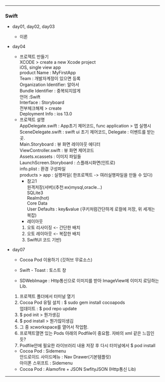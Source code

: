 ***

### Swift 
* day01, day02, day03
   + 이론 

 * day04
     + 프로젝트 만들기  
 XCODE > create a new Xcode project  
 iOS, single view app    
 product Name : MyFirstApp   
 Team : 개발자계정이 있으면 등록  
 Organization Identifier: 알아서  
 Bundle Identifier : 중복되지않게  
 언어 :Swift   
 Interface : Storyboard  
 전부체크해제 > create  
 Deployment Info : ios 13.0
   + 프로젝트 설명   
AppDelegate.swift : App초기 제어코드, func application > 앱 실행시     
SceneDelegate.swift : swift ui 초기 제어코드, Delegate : 이벤트를 받는 곳.  
Main.Storyboard : 뷰 화면 레이아웃 에디터  
ViewController.swift : 뷰 화면 제어코드  
Assets.xcassets : 이미지 파일들  
LaunchScreen.Storyboard : 스플래시화면(인트로)  
info.plist : 환경 구성파일  
products > app : 실행파일( 한프로젝트 -> 여러실행파일을 만들 수 있다)  
        + 참고1     
            원격저장(서버)(추천:ex)mysql,oracle...)  
            SQLite3  
            Realm(hot)  
            Core Data  
            User Defaults : key&value (쿠키처럼간단하게 로컬에 저장, 위 세개는 복잡)  
        + 레이아웃  
        1. 오토 리사이징 <- 간단한 배치  
        2. 오토 레이아웃 <- 복잡한 배치  
        3. SwiftUI 코드 기반)  
  
 * day07
     + Cocoa Pod 이용하기 (깃허브 무료소스)  

    + Swift - Toast : 토스트 창
    + SDWebImage : Http통신으로 이미지를 받아 ImageView에 이미지 로딩하는 Lib.


    1. 프로젝트 폴더에서 터미널 열기
    2. Cocoa Pod 유틸 설치 : $ sudo gem install cocoapods  
                        업데이트 : $ pod repo update
    3. $ pod init > 뭔가생김
    4. $ pod install > 뭔가많이생김 
    5. 그 중 xcworkspace를 열어서 작업함.
    6. 프로젝트열면 있는 Pods 아래의 Podfile이 중요함. 자바의 xml 같은 느낌인듯?
    7. Podfile안에 필요한 라이브러리 내용 저장 후 다시 터미널에서 $ pod install

    + Cocoa Pod : Sidemenu  
    안드로이드 사이드메뉴 : Nav Drawer(기본템플릿)  
    아이폰 스위프트 : Sidemenu
    + Cocoa Pod : Alamofire + JSON SwfityJSON (Http통신 Lib)
    



***
